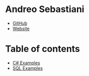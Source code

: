 Andreo Sebastiani
=============

- [GitHub][]
- [Website][homepage]

Table of contents
=======

- [C# Examples](https://github.com/andreosebastiani/Portfolio/tree/master/C#)
- [SQL Examples](https://github.com/andreosebastiani/Portfolio/tree/master/SQL)

[GitHub]:http://github.com/andreosebastiani
[homepage]:http://www.andreosebastiani.com
